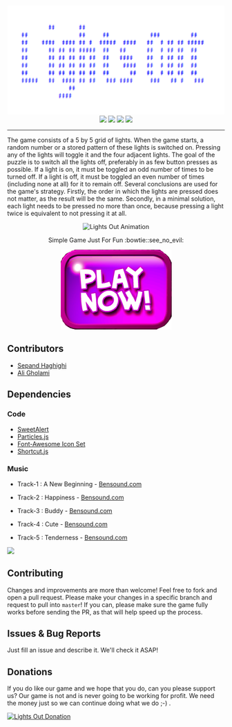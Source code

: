 <div align="center">
<img src="images/og-icon2.png">
<a href="http://www.lightsout.ir"><img src="https://img.shields.io/badge/GAME-PLAY!-green.svg"></a>
<a href="http://www.lightsout.ir/help.html"><img src="https://img.shields.io/badge/GAME-HELP-blue.svg"></a>
<a href="http://www.lightsout.ir/donate.html"><img src="https://img.shields.io/badge/SUPPORT-DONATE-red.svg"></a>
<a href="https://github.com/sepandhaghighi/lightsout/blob/master/LICENSE"><img src="https://img.shields.io/github/license/mashape/apistatus.svg"/></a>
</div>	


----------

<p>The game consists of a 5 by 5 grid of lights. When the game starts, a random number or a stored pattern of these lights is switched on. Pressing any of the lights will toggle it and the four adjacent lights. The goal of the puzzle is to switch all the lights off, preferably in as few button presses as possible. If a light is on, it must be toggled an odd number of times to be turned off. If a light is off, it must be toggled an even number of times (including none at all) for it to remain off. Several conclusions are used for the game's strategy. Firstly, the order in which the lights are pressed does not matter, as the result will be the same. Secondly, in a minimal solution, each light needs to be pressed no more than once, because pressing a light twice is equivalent to not pressing it at all.</p>
<p align="center">
  <img src="http://www.lightsout.ir/images/help.gif" alt="Lights Out Animation">
</p>
<p align="center">
   Simple Game Just For Fun :bowtie::see_no_evil:
</p>
<p align="center">
<a  href="http://www.lightsout.ir"><img src="images/playbutton.png"></a>
</p>			


## Contributors

- [Sepand Haghighi](https://github.com/sepandhaghighi "Sepand Haghighi")
- [Ali Gholami](https://github.com/hexpheus "Ali Gholami")

## Dependencies

### Code

- [SweetAlert](https://sweetalert.js.org/ "SweetAlert")
- [Particles.js](https://github.com/VincentGarreau/particles.js/ "Particles.js")
- [Font-Awesome Icon Set](http://fontawesome.io/ "Font-Awesome Icon Set")
- [Shortcut.js](http://openjs.com/scripts/events/keyboard_shortcuts/ "Shortcut.js")

### Music
- Track-1 : A New Beginning - [Bensound.com](https://www.bensound.com/bensound-music/bensound-anewbeginning.mp3)

- Track-2 : Happiness - [Bensound.com](https://www.bensound.com/bensound-music/bensound-happiness.mp3)

- Track-3 : Buddy - [Bensound.com](https://www.bensound.com/bensound-music/bensound-buddy.mp3)

- Track-4 : Cute - [Bensound.com](https://www.bensound.com/bensound-music/bensound-cute.mp3)

- Track-5 : Tenderness - [Bensound.com](https://www.bensound.com/bensound-music/bensound-tenderness.mp3)

<a href="https://www.netlify.com">
  <img src="https://www.netlify.com/img/global/badges/netlify-color-accent.svg"/>
</a>

## Contributing

Changes and improvements are more than welcome! Feel free to fork and open a pull request. Please make your changes in a specific branch and request to pull into `master`! If you can, please make sure the game fully works before sending the PR, as that will help speed up the process.

## Issues & Bug Reports			

Just fill an issue and describe it. We'll check it ASAP!

## Donations

If you do like our game and we hope that you do, can you please support us? Our game is not and is never going to be working for profit. We need the money just so we can continue doing what we do ;-) .			


				
<a href="https://www.lightsout.ir/donate.html" target="_blank"><img src="http://www.lightsout.ir/images/Donate-Button.png" height="90px" width="270px" alt="Lights Out Donation"></a>

